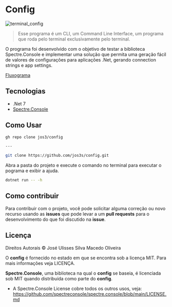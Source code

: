 # Config

![terminal_config](https://github.com/jos3s/config/assets/50359547/14fdfdee-3541-4ad5-adfe-0c16e3d0076b)

 > Esse programa é um CLI, um Command Line Interface, um programa que roda pelo terminal exclusivamente pelo terminal.

O programa foi desenvolvido com o objetivo de testar a biblioteca Spectre.Console e implementar uma solução que permita uma geração fácil de valores de configurações para aplicações .Net, gerando connection strings e app settings.

[Fluxograma](https://whimsical.com/config-LCPMnRCLfhPL9kvzyhFxyt)

## Tecnologias

- .Net 7
- [Spectre.Console](https://spectreconsole.net)

## Como Usar

```bash
gh repo clone jos3/config

---

git clone https://github.com/jos3s/config.git

```

Abra a pasta do projeto e execute o comando no terminal para executar o pograma e exibir a ajuda.

```bash
dotnet run -- -h
```

## Como contribuir

Para contribuir com o projeto, você pode solicitar alguma correção ou novo recurso usando as **issues** que pode levar 
a um **pull requests** para o desenvolvimento do que foi discutido na **issue**.

## Licença
Direitos Autorais © José Ulisses Silva Macedo Oliveira

O **config** é fornecido no estado em que se encontra sob a licença MIT. Para mais informações veja LICENÇA.

**Spectre.Console**, uma biblioteca na qual o **config** se baseia, é licenciada sob MIT quando distribuída como parte do **config**. 
- A Spectre.Console License cobre todos os outros usos, veja: https://github.com/spectreconsole/spectre.console/blob/main/LICENSE.md
